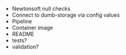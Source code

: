 - Newtonsoft null checks
- Connect to dumb-storage via config values
- Pipeline
- Container image
- README
- tests?
- validation?
